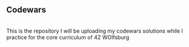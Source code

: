 ## Codewars
<br>
This is the repository I will be uploading my codewars solutions while I practice for the core curriculum of 42 WOlfsburg
